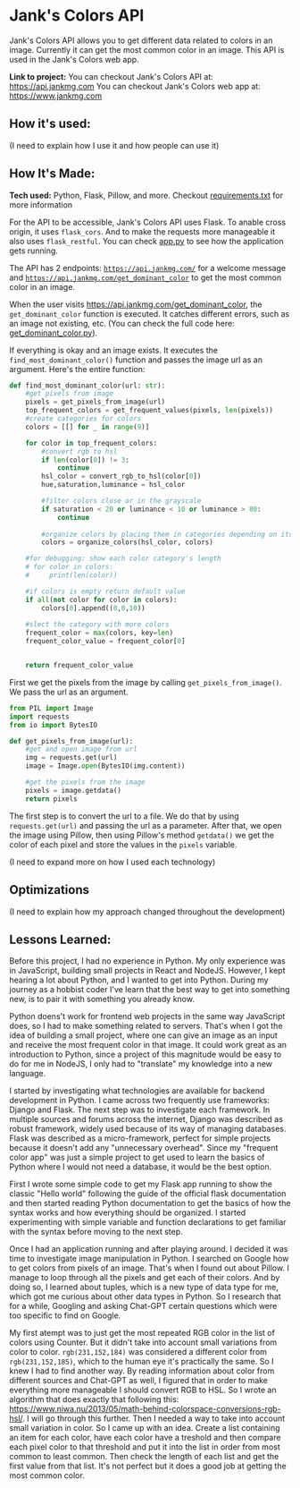 # Jank's Colors API

Jank's Colors API allows you to get different data related to colors in an image. Currently it can get the most common color in an image. This API is used in the Jank's Colors web app.

**Link to project:**
You can checkout Jank's Colors API at: https://api.jankmg.com
You can checkout Jank's Colors web app at: https://www.jankmg.com

## How it's used:

(I need to explain how I use it and how people can use it)

## How It's Made:

**Tech used:** Python, Flask, Pillow, and more. Checkout <a href="./requirements.txt">requirements.txt</a> for more information

For the API to be accessible, Jank's Colors API uses Flask. To anable cross origin, it uses <code>flask_cors</code>. And to make the requests more manageable it also uses <code>flask_restful</code>. You can check <a href="./app.py">app.py</a> to see how the application gets running.

The API has 2 endpoints: <code>https://api.jankmg.com/</code> for a welcome message and <code>https://api.jankmg.com/get_dominant_color</code> to get the most common color in an image.

When the user visits https://api.jankmg.com/get_dominant_color, the <code>get_dominant_color</code> function is executed. It catches different errors, such as an image not existing, etc. (You can check the full code here: <a href="./controllers/color/get_dominant_color.py">get_dominant_color.py</a>).

If everything is okay and an image exists. It executes the <code>find_most_dominant_color()</code> function and passes the image url as an argument. Here's the entire function:

```python
def find_most_dominant_color(url: str):
    #get pixels from image
    pixels = get_pixels_from_image(url)
    top_frequent_colors = get_frequent_values(pixels, len(pixels))
    #create categories for colors
    colors = [[] for _ in range(9)]

    for color in top_frequent_colors:
        #convert rgb to hsl
        if len(color[0]) != 3:
            continue
        hsl_color = convert_rgb_to_hsl(color[0])
        hue,saturation,luminance = hsl_color

        #filter colors close or in the grayscale
        if saturation < 20 or luminance < 10 or luminance > 80:
            continue
        
        #organize colors by placing them in categories depending on its hue
        colors = organize_colors(hsl_color, colors)

    #for debugging: show each color category's length
    # for color in colors:
    #     print(len(color))

    #if colors is empty return default value    
    if all(not color for color in colors):
        colors[0].append((0,0,10))
    
    #slect the category with more colors
    frequent_color = max(colors, key=len)
    frequent_color_value = frequent_color[0]


    return frequent_color_value
```

First we get the pixels from the image by calling <code>get_pixels_from_image()</code>. We pass the url as an argument.

```python
from PIL import Image
import requests
from io import BytesIO

def get_pixels_from_image(url):
    #get and open image from url
    img = requests.get(url) 
    image = Image.open(BytesIO(img.content))

    #get the pixels from the image
    pixels = image.getdata()
    return pixels

```

The first step is to convert the url to a file. We do that by using <code>requests.get(url)</code> and passing the url as a parameter. After that, we open the image using Pillow, then using Pillow's method <code>getdata()</code> we get the color of each pixel and store the values in the <code>pixels</code> variable.

(I need to expand more on how I used each technology)

## Optimizations

(I need to explain how my approach changed throughout the development)

## Lessons Learned:

Before this project, I had no experience in Python. My only experience was in JavaScript, building small projects in React and NodeJS. However, I kept hearing a lot about Python, and I wanted to get into Python. During my journey as a hobbist coder I've learn that the best way to get into something new, is to pair it with something you already know.

Python doens't work for frontend web projects in the same way JavaScript does, so I had to make something related to servers. That's when I got the idea of building a small project, where one can give an image as an input and receive the most frequent color in that image. It could work great as an introduction to Python, since a project of this magnitude would be easy to do for me in NodeJS, I only had to "translate" my knowledge into a new language.

I started by investigating what technologies are available for backend development in Python. I came across two frequently use frameworks: Django and Flask. The next step was to investigate each framework. In multiple sources and forums across the internet, Django was described as robust framework, widely used because of its way of managing databases. Flask was described as a micro-framework, perfect for simple projects because it doesn't add any "unnecessary overhead". Since my "frequent color app" was just a simple project to get used to learn the basics of Python where I would not need a database, it would be the best option.

First I wrote some simple code to get my Flask app running to show the classic "Hello world" following the guide of the official flask documentation and then started reading Python documentation to get the basics of how the syntax works and how everything should be organized. I started experimenting with simple variable and function declarations to get familiar with the syntax before moving to the next step.

Once I had an application running and after playing around. I decided it was time to investigate image manipulation in Python. I searched on Google how to get colors from pixels of an image. That's when I found out about Pillow. I manage to loop through all the pixels and get each of their colors. And by doing so, I learned about tuples, which is a new type of data type for me, which got me curious about other data types in Python. So I research that for a while, Googling and asking Chat-GPT certain questions which were too specific to find on Google. 

My first atempt was to just get the most repeated RGB color in the list of colors using Counter. But it didn't take into account small variations from color to color. <code>rgb(231,152,184)</code> was considered a different color from <code>rgb(231,152,185)</code>, which to the human eye it's practically the same. So I knew I had to find another way. By reading information about color from different sources and Chat-GPT as well, I figured that in order to make everything more manageable I should convert RGB to HSL. So I wrote an algorithm that does exactly that following this: https://www.niwa.nu/2013/05/math-behind-colorspace-conversions-rgb-hsl/. I will go through this further. Then I needed a way to take into account small variation in color. So I came up with an idea. Create a list containing an item for each color, have each color have a treshold and then compare each pixel color to that threshold and put it into the list in order from most common to least common. Then check the length of each list and get the first value from that list. It's not perfect but it does a good job at getting the most common color.